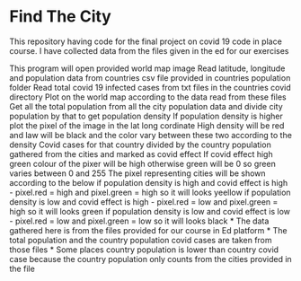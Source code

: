 # Find The City
This repository having code for the final project on covid 19 code in place course.
I have collected data from the files given in the ed for our exercises

This program will open provided world map image
    Read latitude, longitude and population data from countries csv file provided in countries population folder
    Read total covid 19 infected cases from txt files in the countries covid directory
    Plot on the world map according to the data read from these files
    Get all the total population from all the city population data and divide city population by that to get population density
    If population density is higher plot the pixel of the image in the lat long cordinate 
    High density will be red and law will be black and the color vary between these two according to the density
    Covid cases for that country divided by the country population gathered from the cities and marked as covid effect
    If covid effect high green colour of the pixer will be high otherwise green will be 0 so green varies between 0 and 255
    The pixel representing cities will be shown according to the below
        if population density is high and covid effect is high - pixel.red = high and pixel.green = high so it will looks yeellow
        if population density is low and covid effect is high - pixel.red = low and pixel.green = high so it will looks green
        if population density is low and covid effect is low - pixel.red = low and pixel.green = low so it will looks black
    * The data gathered here is from the files provided for our course in Ed platform
    * The total population and the country population covid cases are taken from those files
    * Some places country population is lower than country covid case because the country population only counts from the cities provided in the file 
